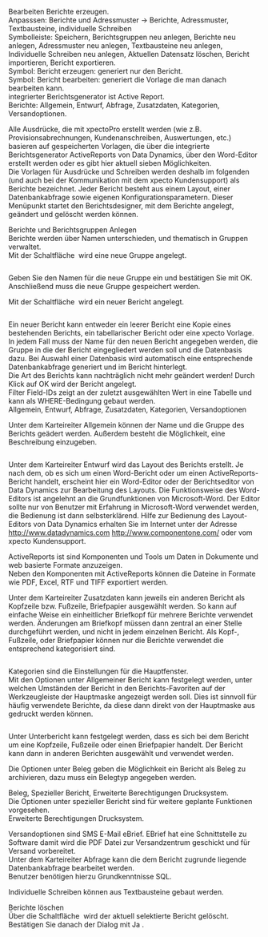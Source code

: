 <!DOCTYPE html>
<html>
<head>
<meta charset="utf-8">
<meta name="viewport" content="width=device-width, initial-scale=1.0">
<title>100_Berichte_und_Adressmuster.md</title>
<link rel="stylesheet" href="https://stackedit.io/res-min/themes/base.css" />
<script type="text/javascript" src="https://cdn.mathjax.org/mathjax/latest/MathJax.js?config=TeX-AMS_HTML"></script>
</head>
<body><div class="container"><p>Bearbeiten Berichte erzeugen. <br>
Anpasssen: Berichte und Adressmuster → Berichte, Adressmuster, Textbausteine, individuelle Schreiben <br>
Symbolleiste: Speichern, Berichtsgruppen neu anlegen, Berichte neu anlegen, Adressmuster neu anlegen, Textbausteine neu anlegen, Individuelle Schreiben neu anlegen, Aktuellen Datensatz löschen, Bericht importieren, Bericht exportieren. <br>
Symbol: Bericht erzeugen: generiert nur den Bericht. <br>
Symbol: Bericht bearbeiten: generiert die Vorlage die man danach bearbeiten kann. <br>
integrierter Berichtsgenerator ist Active Report. <br>
Berichte: Allgemein, Entwurf, Abfrage, Zusatzdaten, Kategorien, Versandoptionen.</p>

<p>Alle Ausdrücke, die mit xpectoPro erstellt werden (wie z.B. Provisionsabrechnungen, Kundenanschreiben, Auswertungen, etc.) basieren auf gespeicherten Vorlagen, die über die integrierte Berichtsgenerator ActiveReports von Data Dynamics, über den Word-Editor erstellt werden oder es gibt hier aktuell sieben Möglichkeiten. <br>
Die Vorlagen für Ausdrücke und Schreiben werden deshalb im folgenden (und auch bei der Kommunikation mit dem xpecto Kundensupport) als Berichte bezeichnet. Jeder Bericht besteht aus einem Layout, einer Datenbankabfrage sowie eigenen Konfigurationsparametern. Dieser Menüpunkt startet den Berichtsdesigner, mit dem Berichte angelegt, geändert und gelöscht werden können.</p>

<p>Berichte und Berichtsgruppen Anlegen <br>
Berichte werden über Namen unterschieden, und thematisch in Gruppen verwaltet.  <br>
Mit der Schaltfläche <img src="http://xpecto.github.io/docs/img/img_1424086630188.png" alt="" title=""> wird eine neue Gruppe angelegt. </p>

<p><img src="http://xpecto.github.io/docs/img/img_1424086718173.png" alt="" title=""></p>

<p>Geben Sie den Namen für die neue Gruppe ein und bestätigen Sie mit OK. Anschließend muss die neue Gruppe gespeichert werden.</p>

<p>Mit der Schaltfläche <img src="http://xpecto.github.io/docs/img/img_1424086982407.png" alt="" title=""> wird ein neuer Bericht angelegt.</p>

<p><img src="http://xpecto.github.io/docs/img/img_1424087138299.png" alt="" title=""></p>

<p>Ein neuer Bericht kann entweder ein leerer Bericht eine Kopie eines bestehenden Berichts, ein tabellarischer Bericht oder eine xpecto Vorlage. In jedem Fall muss der Name für den neuen Bericht angegeben werden, die Gruppe in die der Bericht eingegliedert werden soll und die Datenbasis dazu. Bei Auswahl einer Datenbasis wird automatisch eine entsprechende Datenbankabfrage generiert und im Bericht hinterlegt.  <br>
Die Art des Berichts kann nachträglich nicht mehr geändert werden! Durch Klick auf OK wird der Bericht angelegt. <br>
Filter Field-IDs zeigt an der zuletzt ausgewählten Wert in eine Tabelle und kann als WHERE-Bedingung gebaut werden. <br>
Allgemein, Entwurf, Abfrage, Zusatzdaten, Kategorien, Versandoptionen</p>

<p>Unter dem Karteireiter Allgemein können der Name und die Gruppe des Berichts geädert werden. Außerdem besteht die Möglichkeit, eine Beschreibung einzugeben.</p>

<p><img src="http://xpecto.github.io/docs/img/img_1424099422738.png" alt="" title=""></p>

<p>Unter dem Karteireiter Entwurf wird das Layout des Berichts erstellt. Je nach dem, ob es sich um einen Word-Bericht oder um einen ActiveReports-Bericht handelt, erscheint hier ein Word-Editor  oder der Berichtseditor von Data Dynamics zur Bearbeitung des Layouts. Die Funktionsweise des Word-Editors ist angelehnt an die Grundfunktionen von Microsoft-Word. Der Editor sollte nur von Benutzer mit Erfahrung in Microsoft-Word verwendet werden, die Bedienung ist dann selbsterklärend. Hilfe zur Bedienung des Layout-Editors von Data Dynamics erhalten Sie im Internet unter der Adresse <a href="http://www.datadynamics.com">http://www.datadynamics.com</a>  <a href="http://www.componentone.com/">http://www.componentone.com/</a> oder vom xpecto Kundensupport.</p>

<p>ActiveReports ist sind Komponenten und Tools um Daten in Dokumente und web basierte Formate anzuzeigen. <br>
Neben den Komponenten mit ActiveReports können die Dateine in Formate wie PDF, Excel, RTF und TIFF exportiert werden.</p>

<p>Unter dem Karteireiter Zusatzdaten kann jeweils ein anderen Bericht als Kopfzeile bzw. Fußzeile, Briefpapier ausgewählt werden. So kann auf einfache Weise ein einheitlicher Briefkopf für mehrere Berichte verwendet werden. Änderungen am Briefkopf müssen dann zentral an einer Stelle durchgeführt werden, und nicht in jedem einzelnen Bericht. Als Kopf-, Fußzeile, oder Briefpapier können nur die Berichte verwendet die entsprechend kategorisiert sind.</p>

<p><img src="http://xpecto.github.io/docs/img/img_1424100223242.png" alt="" title=""></p>

<p>Kategorien sind die Einstellungen für die Hauptfenster. <br>
Mit den Optionen unter Allgemeiner Bericht kann festgelegt werden, unter welchen Umständen der Bericht in den Berichts-Favoriten auf der Werkzeugleiste der Hauptmaske angezeigt werden soll. Dies ist sinnvoll für häufig verwendete Berichte, da diese dann direkt von der Hauptmaske aus gedruckt werden können.</p>

<p><img src="http://xpecto.github.io/docs/img/img_1424100723603.png" alt="" title=""></p>

<p>Unter Unterbericht kann festgelegt werden, dass es sich bei dem Bericht um eine Kopfzeile, Fußzeile oder einen Briefpapier handelt. Der Bericht kann dann in anderen Berichten ausgewählt und verwendet werden.</p>

<p>Die Optionen unter Beleg geben die Möglichkeit ein Bericht als Beleg zu archivieren, dazu muss ein Belegtyp angegeben werden.</p>

<p>Beleg, Spezieller Bericht, Erweiterte Berechtigungen Drucksystem. <br>
Die Optionen unter spezieller Bericht sind für weitere geplante Funktionen vorgesehen. <br>
Erweiterte Berechtigungen Drucksystem.</p>

<p>Versandoptionen sind SMS  E-Mail eBrief.  EBrief hat eine Schnittstelle zu Software damit wird die PDF Datei zur Versandzentrum geschickt und für Versand vorbereitet. <br>
Unter dem Karteireiter Abfrage kann die dem Bericht zugrunde liegende Datenbankabfrage bearbeitet werden.  <br>
Benutzer benötigen hierzu Grundkenntnisse SQL.</p>

<p>Individuelle Schreiben können aus Textbausteine gebaut werden.</p>

<p>Berichte löschen <br>
Über die Schaltfläche <img src="http://xpecto.github.io/docs/img/img_1424865740751.png" alt="" title="">  wird der aktuell selektierte Bericht gelöscht. Bestätigen Sie danach der Dialog mit Ja <img src="http://xpecto.github.io/docs/img/img_1424865976218.png" alt="" title="">.</p></div></body>
</html>